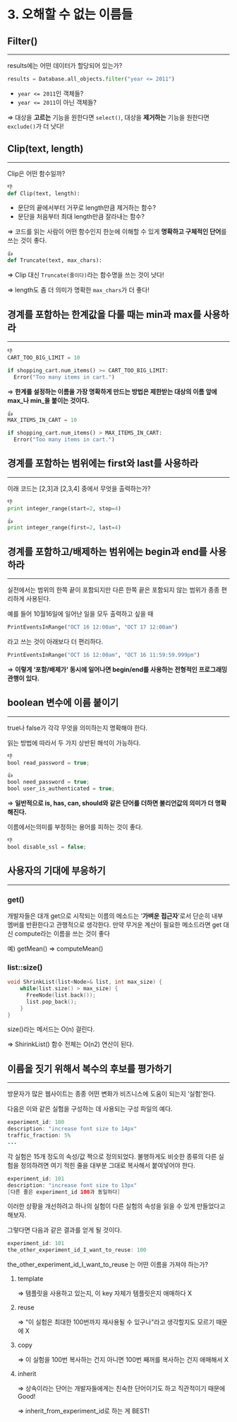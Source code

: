 # 3. 오해할 수 없는 이름들

## Filter()

---

results에는 어떤 데이터가 할당되어 있는가?

```python
results = Database.all_objects.filter("year <= 2011")
```

- `year <= 2011`인 객체들?
- `year <= 2011`이 아닌 객체들?

⇒ 대상을 **고르는** 기능을 원한다면 `select()`, 대상을 **제거하는** 기능을 원한다면 `exclude()`가 더 낫다!

## Clip(text, length)

---

Clip은 어떤 함수일까?

```python
👎
def Clip(text, length):
```

- 문단의 끝에서부터 거꾸로 length만큼 제거하는 함수?
- 문단을 처음부터 최대 length만큼 잘라내는 함수?

⇒ 코드를 읽는 사람이 어떤 함수인지 한눈에 이해할 수 있게 **명확하고 구체적인 단어**를 쓰는 것이 좋다.

```python
👍
def Truncate(text, max_chars):
```

⇒  Clip 대신 `Truncate(줄이다)`라는 함수명을 쓰는 것이 낫다!

⇒ length도 좀 더 의미가 명확한 `max_chars`가 더 좋다!

## 경계를 포함하는 한계값을 다룰 때는 min과 max를 사용하라

---

```python
👎
CART_TOO_BIG_LIMIT = 10

if shopping_cart.num_items() >= CART_TOO_BIG_LIMIT:
  Error("Too many items in cart.")
```

⇒ **한계를 설정하는 이름을 가장 명확하게 만드는 방법은 제한받는 대상의 이름 앞에 max_나 min_을 붙이는 것이다.**

```python
👍
MAX_ITEMS_IN_CART = 10

if shopping_cart.num_items() > MAX_ITEMS_IN_CART:
  Error("Too many items in cart.")
```

## 경계를 포함하는 범위에는 first와 last를 사용하라

---

이래 코드는 [2,3]과 [2,3,4] 중에서 무엇을 출력하는가?

```python
👎
print integer_range(start=2, stop=4)
```

```python
👍
print integer_range(first=2, last=4)
```

## 경계를 포함하고/배제하는 범위에는 begin과 end를 사용하라

---

실전에서는 범위의 한쪽 끝이 포함되지만 다른 한쪽 끝은 포함되지 않는 범위가 종종 편리하게 사용된다. 

예를 들어 10월16일에 일어난 일을 모두 출력하고 싶을 때

```python
PrintEventsInRange("OCT 16 12:00am", "OCT 17 12:00am")
```

라고 쓰는 것이 아래보다 더 편리하다.

```python
PrintEventsInRange("OCT 16 12:00am", "OCT 16 11:59:59.999pm")
```

⇒ **이렇게 ‘포함/배제가' 동시에 일어나면 begin/end를 사용하는 전형적인 프로그래밍 관행이 있다.**

## boolean 변수에 이름 붙이기

---

true나 false가 각각 무엇을 의미하는지 명확해야 한다.

읽는 방법에 따라서 두 가지 상반된 해석이 가능하다.

```java
👎
bool read_password = true;
```

```java
👍
bool need_password = true;
bool user_is_authenticated = true;
```

⇒ **일반적으로 is, has, can, should와 같은 단어를 더하면 불리언값의 의미가 더 명확해진다.**

이름에서는의미를 부정하는 용어를 피하는 것이 좋다.

```java
👎
bool disable_ssl = false;
```

## 사용자의 기대에 부응하기

---

### get()

개발자들은 대개 get으로 시작되는 이름의 메소드는 ‘**가벼운 접근자**'로서 단순히 내부 멤버를 반환한다고 관행적으로 생각한다. 만약 무거운 계산이 필요한 메소드라면 get 대신 compute라는 이름을 쓰는 것이 좋다

예) getMean() ⇒ computeMean()

### list::size()

```cpp
void ShrinkList(list<Node>& list, int max_size) {
    while(list.size() > max_size) {
      FreeNode(list.back());
      list.pop_back();
    }
}
```

size()라는 메서드는 O(n) 걸린다.

⇒ ShirinkList() 함수 전체는 O(n2) 연산이 된다.

## 이름을 짓기 위해서 복수의 후보를 평가하기

---

방문자가 많은 웹사이트는 종종 어떤 변화가 비즈니스에 도움이 되는지 ‘실험'한다.

다음은 이와 같은 실험을 구성하는 데 사용되는 구성 파일의 예다.

```java
experiment_id: 100
description: "increase font size to 14px"
traffic_fraction: 5%
...
```

각 실험은 15개 정도의 속성/값 짝으로 정의되었다. 불행하게도 비슷한 종류의 다른 실험을 정의하려면 여기 적힌 줄을 대부분 그대로 복사해서 붙여넣어야 한다.

```java
experiment_id: 101
description: "increase font size to 13px"
[다른 줄은 experiment_id 100과 동일하다]
```

이러한 상황을 개선하려고 하나의 실험이 다른 실험의 속성을 읽을 수 있게 만들었다고 해보자.

그렇다면 다음과 같은 결과를 얻게 될 것이다.

```java
experiment_id: 101
the_other_experiment_id_I_want_to_reuse: 100
```

the_other_experiment_id_I_want_to_reuse 는 어떤 이름을 가져야 하는가?

1. template
    
    ⇒ 템플릿을 사용하고 있는지, 이 key 자체가 템플릿은지 애매하다 X
    
2. reuse
    
    ⇒ “이 실험은 최대한 100번까지 재사용될 수 있구나"라고 생각할지도 모르기 때문에 X
    
3. copy
    
    ⇒ 이 실험을 100번 복사하는 건지 아니면 100번 째꺼를 복사하는 건지 애매해서 X
    
4. inherit
    
    ⇒ 상속이라는 단어는 개발자들에게는 친숙한 단어이기도 하고 직관적이기 때문에 Good!
    
    ⇒ inherit_from_experiment_id로 하는 게 BEST!